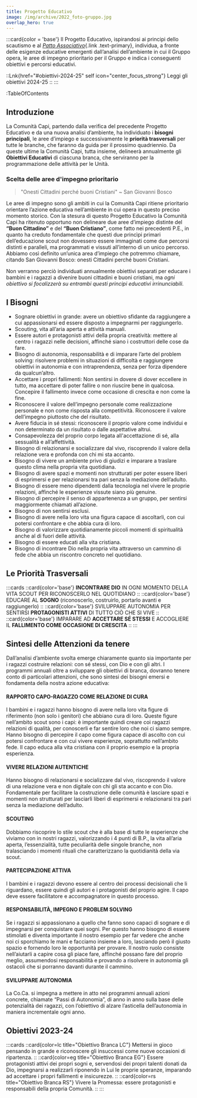 ```yaml
--- 
title: Progetto Educativo
image: /img/archive/2022_foto-gruppo.jpg
overlap_hero: true
--- 
```


:::card{color = 'base'}
Il Progetto Educativo, ispirandosi ai principi dello scautismo e al [_Patto Associativo_](https://www.agesci.it/?wpfb_dl=2082){.link .text-primary}, individua, a fronte delle esigenze educative emergenti dall’analisi dell’ambiente in cui il Gruppo opera, le aree di impegno prioritario per il Gruppo e indica i conseguenti obiettivi e percorsi educativi.
  
::Lnk{href="#obiettivi-2024-25" self icon="center_focus_strong"}
Leggi gli obiettivi 2024-25
::
:::

:TableOfContents

## Introduzione

La Comunità Capi, partendo dalla verifica del precedente Progetto Educativo e da una nuova analisi d’ambiente, ha individuato i __bisogni principali__, le aree d’impiego e successivamente le __priorità trasversali__ per tutte le branche, che faranno da guida per il prossimo quadriennio. Da queste ultime la Comunità Capi, tutta insieme, delineerà annualmente gli __Obiettivi Educativi__ di ciascuna branca, che serviranno per la programmazione delle attività per le Unità.

### Scelta delle aree d'impegno prioritario

> "Onesti Cittadini perché buoni Cristiani" ~ San Giovanni Bosco

Le aree di impegno sono gli ambiti in cui la Comunità Capi ritiene prioritario orientare l’azione educativa nell’ambiente in cui opera in questo preciso momento storico. Con la stesura di questo Progetto Educativo la Comunità Capi ha ritenuto opportuno non delineare due aree d’impiego distinte del __“Buon Cittadino”__ e del __“Buon Cristiano”__, come fatto nei precedenti P.E., in quanto ha creduto fondamentale che questi due princìpi primari dell’educazione scout non dovessero essere immaginati come due percorsi distinti e paralleli, ma programmati e vissuti all’interno di un unico percorso. Abbiamo così definito un’unica area d’impiego che potremmo chiamare, citando San Giovanni Bosco: onesti Cittadini perché buoni Cristiani.  

Non verranno perciò individuati annualmente obiettivi separati per educare i bambini e i ragazzi a divenire buoni cittadini e buoni cristiani, ma _ogni obiettivo si focalizzerà su entrambi questi principi educativi irrinunciabili._

## I Bisogni

- Sognare obiettivi in grande: avere un obiettivo sfidante da raggiungere a cui appassionarsi ed essere disposto a impegnarmi per raggiungerlo.
- Scouting, vita all’aria aperta e attività manuali.
- Essere autori e protagonisti attivi della propria creatività: mettere al centro i ragazzi nelle decisioni, affinché siano i costruttori delle cose da fare.
- Bisogno di autonomia, responsabilità e di imparare l’arte del problem solving: risolvere problemi in situazioni di difficoltà e raggiungere obiettivi in autonomia e con intraprendenza, senza per forza dipendere da qualcun’altro.
- Accettare i propri fallimenti: Non sentirsi in dovere di dover eccellere in tutto, ma accettare di poter fallire o non riuscire bene in qualcosa. Concepire il fallimento invece come occasione di crescita e non come la fine.
- Riconoscere il valore dell’impegno personale come realizzazione personale e non come risposta alla competitività. Riconoscere il valore dell’impegno piuttosto che del risultato.
- Avere fiducia in sé stessi: riconoscere il proprio valore come individui e non determinato da un risultato o dalle aspettative altrui.
- Consapevolezza del proprio corpo legata all'accettazione di sé, alla sessualità e all’affettività.
- Bisogno di relazionarsi e socializzare dal vivo, riscoprendo il valore della relazione vera e profonda con chi mi sta accanto.
- Bisogno di vivere un ambiente privo di giudizi e imparare a traslare questo clima nella propria vita quotidiana.
- Bisogno di avere spazi e momenti non strutturati per poter essere liberi di esprimersi e per relazionarsi tra pari senza la mediazione dell’adulto.
- Bisogno di essere meno dipendenti dalla tecnologia nel vivere le proprie relazioni, affinché le esperienze vissute siano più genuine.
- Bisogno di percepire il senso di appartenenza a un gruppo, per sentirsi maggiormente chiamati all’azione.
- Bisogno di non sentirsi esclusi.
- Bisogno di avere nella loro vita una figura capace di ascoltarli, con cui potersi confrontare e che abbia cura di loro.
- Bisogno di valorizzare quotidianamente piccoli momenti di spiritualità anche al di fuori delle attività.
- Bisogno di essere educati alla vita cristiana.
- Bisogno di incontrare Dio nella propria vita attraverso un cammino di fede che abbia un riscontro concreto nel quotidiano.

## Le Priorità Trasversali

:::cards
::card{color='base'}
__INCONTRARE DIO__ IN OGNI MOMENTO DELLA VITA SCOUT PER RICONOSCERLO NEL QUOTIDIANO
::
::card{color='base'}
EDUCARE AL __SOGNO__ (riconoscerlo, costruirlo, portarlo avanti e raggiungerlo)
::
::card{color='base'}
SVILUPPARE AUTONOMIA PER SENTIRSI __PROTAGONISTI ATTIVI__ DI TUTTO CIÒ CHE SI VIVE
::
::card{color='base'}
IMPARARE AD __ACCETTARE SÉ STESSI__ E ACCOGLIERE IL __FALLIMENTO COME OCCASIONE DI CRESCITA__
::
:::

## Sintesi delle Attenzioni da tenere

Dall’analisi d’ambiente svolta emerge chiaramente quanto sia importante per i ragazzi costruire relazioni: con sé stessi, con Dio e con gli altri. I programmi annuali oltre a sviluppare gli obiettivi di branca, dovranno tenere conto di particolari attenzioni, che sono sintesi dei bisogni emersi e fondamenta della nostra azione educativa:  

#### RAPPORTO CAPO-RAGAZZO COME RELAZIONE DI CURA

I bambini e i ragazzi hanno bisogno di avere nella loro vita figure di riferimento (non solo i genitori) che abbiano cura di loro. Queste figure nell’ambito scout sono i capi: è importante quindi creare coi ragazzi relazioni di qualità, per conoscerli e far sentire loro che noi ci siamo sempre. Hanno bisogno di percepire il capo come figura capace di ascolto con cui potersi confrontare e con cui vivere esperienze, soprattutto nell’ambito fede. Il capo educa alla vita cristiana con il proprio esempio e la propria esperienza.

#### VIVERE RELAZIONI AUTENTICHE

Hanno bisogno di relazionarsi e socializzare dal vivo, riscoprendo il valore di una relazione vera e non digitale con chi gli sta accanto e con Dio. Fondamentale per facilitare la costruzione delle comunità è lasciare spazi e momenti non strutturati per lasciarli liberi di esprimersi e relazionarsi tra pari senza la mediazione dell’adulto.

#### SCOUTING

Dobbiamo riscoprire lo stile scout che è alla base di tutte le esperienze che viviamo con in nostri ragazzi, valorizzando i 4 
punti di B.P., la vita all’aria aperta, l’essenzialità, tutte peculiarità delle singole branche, non tralasciando i momenti rituali che caratterizzano la quotidianità della via scout. 

#### PARTECIPAZIONE ATTIVA

I bambini e i ragazzi devono essere al centro dei processi decisionali che li riguardano, essere quindi gli autori e i protagonisti del proprio agire. Il capo deve essere facilitatore e accompagnatore in questo processo.

#### RESPONSABILITÀ, IMPEGNO E PROBLEM SOLVING

Se i ragazzi si appassionano a quello che fanno sono capaci di sognare e di impegnarsi per conquistare quei sogni. Per questo hanno bisogno di essere stimolati e diventa importante il nostro esempio per far vedere che anche noi ci sporchiamo le mani e facciamo insieme a loro, lasciando però il giusto spazio e fornendo loro le opportunità per provare. Il nostro ruolo consiste nell’aiutarli a capire cosa gli piace fare, affinché possano fare del proprio meglio, assumendosi responsabilità e provando a risolvere in autonomia gli ostacoli che si porranno davanti durante il cammino.  
 
#### SVILUPPARE AUTONOMIA

La Co.Ca. si impegna a mettere in atto nei programmi annuali azioni concrete, chiamate “Passi di Autonomia”, di anno in anno sulla base delle potenzialità dei ragazzi, con l’obiettivo di alzare l’asticella dell’autonomia in maniera incrementale ogni anno. 

## Obiettivi 2023-24  

:::cards 
::card{color=lc title="Obiettivo Branca LC"}
Mettersi in gioco pensando in grande e riconoscere gli insuccessi come nuove occasioni di ripartenza.
::
::card{color=eg title="Obiettivo Branca EG"}
Essere protagonisti attivi dei propri sogni e, servendosi dei propri talenti donati da Dio, impegnarsi a realizzarli riponendo in Lui le proprie speranze, imparando ad accettare i propri fallimenti e insicurezze.
::
::card{color=rs title="Obiettivo Branca RS"}
Vivere la Promessa: essere protagonisti e responsabili della propria Comunità.
::
:::

